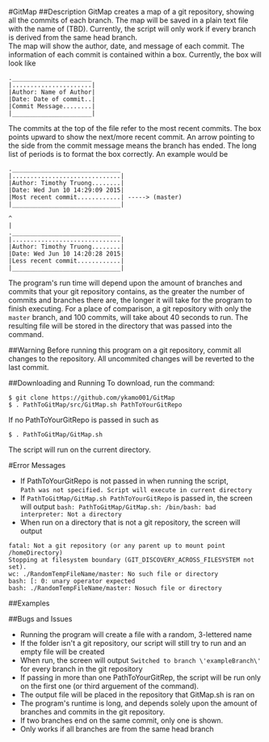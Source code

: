 #GitMap 
##Description
GitMap creates a map of a git repository, showing all the commits of each branch. 
The map will be saved in a plain text file with the name of (TBD). 
Currently, the script will only work if every branch is derived from the same head branch.    
The map will show the author, date, and message of each commit. 
The information of each commit is contained within a box. 
Currently, the box will look like 
```
.______________________   
|......................|
|Author: Name of Author|		
|Date: Date of commit..|    		
|Commit Message........|		
|______________________|   
```
The commits at the top of the file refer to the most recent commits. 
The box points upward to show the next/more recent commit. 
An arrow pointing to the side from the commit message means the branch has ended.
The long list of periods is to format the box correctly. 
An example would be
```
.______________________________   
|..............................|
|Author: Timothy Truong........|		
|Date: Wed Jun 10 14:29:09 2015|   
|Most recent commit............| -----> (master)	
|______________________________|

^    
|    
.______________________________   
|..............................|
|Author: Timothy Truong........|		
|Date: Wed Jun 10 14:20:28 2015|   
|Less recent commit............|    
|______________________________|
```
The program's run time will depend upon the amount of branches and commits that your git repository contains, as the greater the
number of commits and branches there are, the longer it will take for the program to finish executing.
For a place of comparison, a git repository with only the `master` branch, and 100 commits, will take about 40 seconds to run.
The resulting file will be stored in the directory that was passed into the command.


##Warning
Before running this program on a git repository, commit all changes to the repository. 
All uncommited changes will be reverted to the last commit.

##Downloading and Running
To download, run the command:    
```
$ git clone https://github.com/ykamo001/GitMap  
$ . PathToGitMap/src/GitMap.sh PathToYourGitRepo 
```
If no PathToYourGitRepo is passed in such as
```
$ . PathToGitMap/GitMap.sh
```
The script will run on the current directory.

#Error Messages
* If PathToYourGitRepo is not passed in when running the script,   
`Path was not specified. Script will execute in current directory` 
* If `PathToGitMap/GitMap.sh PathToYourGitRepo` is passed in, 
the screen will output 
`bash: PathToGitMap/GitMap.sh: /bin/bash: bad interpreter: Not a directory`
* When run on a directory that is not a git repository, 
the screen will output 
```
fatal: Not a git repository (or any parent up to mount point /homeDirectory)    
Stopping at filesystem boundary (GIT_DISCOVERY_ACROSS_FILESYSTEM not set).   
wc: ./RandomTempFileName/master: No such file or directory    
bash: [: 0: unary operator expected
bash: ./RandomTempFileName/master: Nosuch file or directory
```

##Examples


##Bugs and Issues
* Running the program will create a file with a random, 3-lettered name
* If the folder isn't a git repository, our script will still try to run and an empty file will be created
* When run, the screen will output 
`Switched to branch \'exampleBranch\'` 
for every branch in the git repository
* If passing in more than one PathToYourGitRep, 
the script will be run only on the first one 
(or third arguement of the command).
* The output file will be placed in the repository that GitMap.sh is ran on
* The program's runtime is long, and depends solely upon the amount of branches and commits in the git repository.
* If two branches end on the same commit, only one is shown.
* Only works if all branches are from the same head branch

